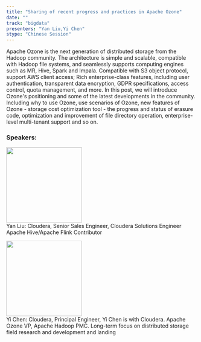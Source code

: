 ```yaml
---
title: "Sharing of recent progress and practices in Apache Ozone"
date: "" 
track: "bigdata"
presenters: "Yan Liu,Yi Chen"
stype: "Chinese Session"
---
```

Apache Ozone is the next generation of distributed storage from the Hadoop community. The architecture is simple and scalable, compatible with Hadoop file systems, and seamlessly supports computing engines such as MR, Hive, Spark and Impala. Compatible with S3 object protocol, support AWS client access; Rich enterprise-class features, including user authentication, transparent data encryption, GDPR specifications, access control, quota management, and more.
In this post, we will introduce Ozone's positioning and some of the latest developments in the community. Including why to use Ozone, use scenarios of Ozone, new features of Ozone - storage cost optimization tool - the progress and status of erasure code, optimization and improvement of file directory operation, enterprise-level multi-tenant support and so on.
 ### Speakers: 
 <img src="images/speaker/1059.png" width="200" /><br>Yan Liu: Cloudera, Senior Sales Engineer, Cloudera Solutions Engineer
Apache Hive/Apache Flink Contributor
 <img src="images/speaker/1059_2.png" width="200" /><br>Yi Chen: Cloudera, Principal Engineer, Yi Chen is with Cloudera. Apache Ozone VP, Apache Hadoop PMC. Long-term focus on distributed storage field research and development and landing
 